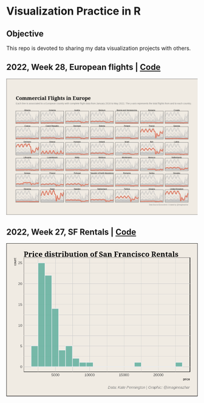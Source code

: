 # Visualization Practice in R

## Objective

This repo is devoted to sharing my data visualization projects with others.

## 2022, Week 28, European flights | [Code](TidyTuesday/2022/2022_w28_European_flights.r)

![2022_w28](TidyTuesday/2022/2022_W28_european-flights.png)

## 2022, Week 27, SF Rentals | [Code](TidyTuesday/2022/2022_w27_SF-rentals.r)

![2022_w27s](TidyTuesday/2022/2022_W27_SF-rentals.png)